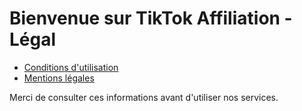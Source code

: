 # Bienvenue sur TikTok Affiliation - Légal

- [Conditions d'utilisation](Ajout%20du%20texte%20légal)
- [Mentions légales](mentions-legales.md)

Merci de consulter ces informations avant d'utiliser nos services.
